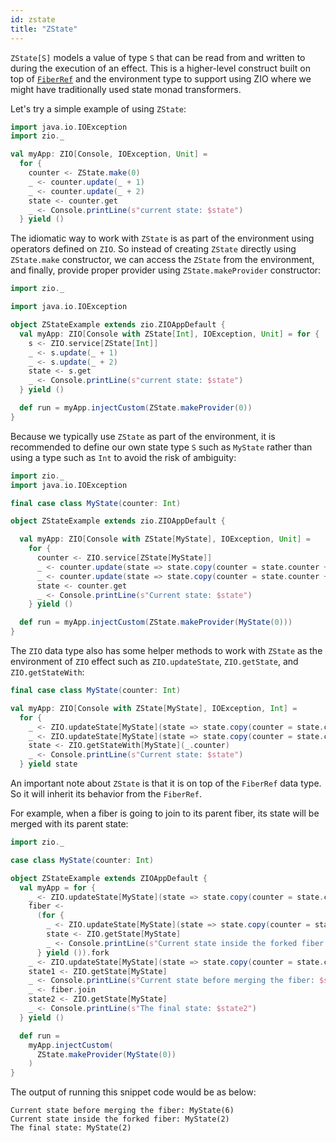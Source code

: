 ```yaml
---
id: zstate
title: "ZState"
---
```


`ZState[S]` models a value of type `S` that can be read from and written to during the execution of an effect. This is a higher-level construct built on top of [`FiberRef`](../fiber/fiberref.md) and the environment type to support using ZIO where we might have traditionally used state monad transformers.

Let's try a simple example of using `ZState`:

```scala mdoc:silent:nest
import java.io.IOException
import zio._

val myApp: ZIO[Console, IOException, Unit] =
  for {
    counter <- ZState.make(0)
    _ <- counter.update(_ + 1)
    _ <- counter.update(_ + 2)
    state <- counter.get
    _ <- Console.printLine(s"current state: $state")
  } yield ()
```

The idiomatic way to work with `ZState` is as part of the environment using operators defined on `ZIO`. So instead of creating `ZState` directly using `ZState.make` constructor, we can access the `ZState` from the environment, and finally, provide proper provider using `ZState.makeProvider` constructor:

```scala mdoc:compile-only
import zio._

import java.io.IOException

object ZStateExample extends zio.ZIOAppDefault {
  val myApp: ZIO[Console with ZState[Int], IOException, Unit] = for {
    s <- ZIO.service[ZState[Int]]
    _ <- s.update(_ + 1)
    _ <- s.update(_ + 2)
    state <- s.get
    _ <- Console.printLine(s"current state: $state")
  } yield ()

  def run = myApp.injectCustom(ZState.makeProvider(0))
}
```

Because we typically use `ZState` as part of the environment, it is recommended to define our own state type `S` such as `MyState` rather than using a type such as `Int` to avoid the risk of ambiguity:

```scala mdoc:compile-only
import zio._
import java.io.IOException

final case class MyState(counter: Int)

object ZStateExample extends zio.ZIOAppDefault {

  val myApp: ZIO[Console with ZState[MyState], IOException, Unit] =
    for {
      counter <- ZIO.service[ZState[MyState]]
      _ <- counter.update(state => state.copy(counter = state.counter + 1))
      _ <- counter.update(state => state.copy(counter = state.counter + 2))
      state <- counter.get
      _ <- Console.printLine(s"Current state: $state")
    } yield ()

  def run = myApp.injectCustom(ZState.makeProvider(MyState(0)))
}
```

The `ZIO` data type also has some helper methods to work with `ZState` as the environment of `ZIO` effect such as `ZIO.updateState`, `ZIO.getState`, and `ZIO.getStateWith`:

```scala mdoc:compile-only
final case class MyState(counter: Int)

val myApp: ZIO[Console with ZState[MyState], IOException, Int] =
  for {
    _ <- ZIO.updateState[MyState](state => state.copy(counter = state.counter + 1))
    _ <- ZIO.updateState[MyState](state => state.copy(counter = state.counter + 2))
    state <- ZIO.getStateWith[MyState](_.counter)
    _ <- Console.printLine(s"Current state: $state")
  } yield state
```

An important note about `ZState` is that it is on top of the `FiberRef` data type. So it will inherit its behavior from the `FiberRef`.

For example, when a fiber is going to join to its parent fiber, its state will be merged with its parent state:

```scala mdoc:compile-only
import zio._

case class MyState(counter: Int)

object ZStateExample extends ZIOAppDefault {
  val myApp = for {
    _ <- ZIO.updateState[MyState](state => state.copy(counter = state.counter + 1))
    fiber <-
      (for {
        _ <- ZIO.updateState[MyState](state => state.copy(counter = state.counter + 1))
        state <- ZIO.getState[MyState]
        _ <- Console.printLine(s"Current state inside the forked fiber: $state")
      } yield ()).fork
    _ <- ZIO.updateState[MyState](state => state.copy(counter = state.counter + 5))
    state1 <- ZIO.getState[MyState]
    _ <- Console.printLine(s"Current state before merging the fiber: $state1")
    _ <- fiber.join
    state2 <- ZIO.getState[MyState]
    _ <- Console.printLine(s"The final state: $state2")
  } yield ()

  def run =
    myApp.injectCustom(
      ZState.makeProvider(MyState(0))
    )
}
```

The output of running this snippet code would be as below:

```
Current state before merging the fiber: MyState(6)
Current state inside the forked fiber: MyState(2)
The final state: MyState(2)
```
